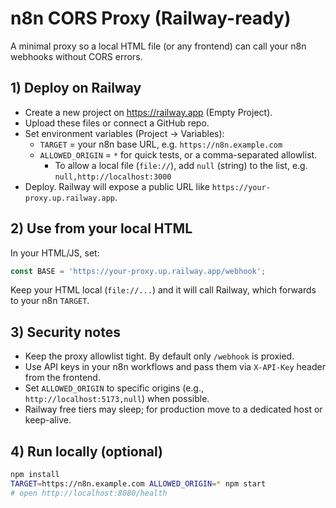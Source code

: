 # n8n CORS Proxy (Railway-ready)

A minimal proxy so a local HTML file (or any frontend) can call your n8n webhooks without CORS errors.

## 1) Deploy on Railway
- Create a new project on https://railway.app (Empty Project).
- Upload these files or connect a GitHub repo.
- Set environment variables (Project → Variables):
  - `TARGET` = your n8n base URL, e.g. `https://n8n.example.com`
  - `ALLOWED_ORIGIN` = `*` for quick tests, or a comma-separated allowlist.
    - To allow a local file (`file://`), add `null` (string) to the list, e.g. `null,http://localhost:3000`
- Deploy. Railway will expose a public URL like `https://your-proxy.up.railway.app`.

## 2) Use from your local HTML
In your HTML/JS, set:
```js
const BASE = 'https://your-proxy.up.railway.app/webhook';
```
Keep your HTML local (`file://...`) and it will call Railway, which forwards to your n8n `TARGET`.

## 3) Security notes
- Keep the proxy allowlist tight. By default only `/webhook` is proxied.
- Use API keys in your n8n workflows and pass them via `X-API-Key` header from the frontend.
- Set `ALLOWED_ORIGIN` to specific origins (e.g., `http://localhost:5173,null`) when possible.
- Railway free tiers may sleep; for production move to a dedicated host or keep-alive.

## 4) Run locally (optional)
```bash
npm install
TARGET=https://n8n.example.com ALLOWED_ORIGIN=* npm start
# open http://localhost:8080/health
```
